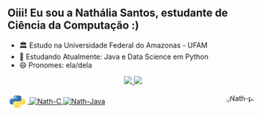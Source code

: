 ## Oiii! Eu sou a Nathália Santos, estudante de Ciência da Computação :)

- 🏛️ Estudo na Universidade Federal do Amazonas - UFAM
- 🌱 Estudando Atualmente: Java e Data Science em Python
- 😄 Pronomes: ela/dela

<div align="center">
  <a href="https://github.com/NathSantos">
  <img height="180em" src="https://github-readme-stats.vercel.app/api?username=NathSantos&show_icons=true&theme=tokyonight&include_all_commits=true&count_private=true"/>
  <img height="180em" src="https://github-readme-stats.vercel.app/api/top-langs/?username=NathSantos&layout=compact&langs_count=7&theme=tokyonight"/>
</div>
  
  <div style="display: inline_block"><br>
  <img align="center" alt="Nath-Python" height="30" width="40" src="https://raw.githubusercontent.com/devicons/devicon/master/icons/python/python-original.svg">
  <img align="center" alt="Nath-C" height="30" width="40" src="https://cdn.jsdelivr.net/gh/devicons/devicon/icons/c/c-original.svg">
  <img align="center" alt="Nath-Java" height="30" width="40" src="https://cdn.jsdelivr.net/gh/devicons/devicon/icons/java/java-original.svg">
  <img align="right" alt="Nath-pic" height="150" style="border-radius:50px;" src="https://media.discordapp.net/attachments/454763454939529227/895497036084949002/download20211003222523.png?width=588&height=588">
</div>
